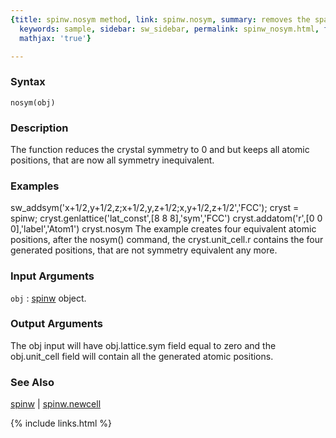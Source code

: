```yaml
---
{title: spinw.nosym method, link: spinw.nosym, summary: removes the space group symmetry,
  keywords: sample, sidebar: sw_sidebar, permalink: spinw_nosym.html, folder: spinw,
  mathjax: 'true'}

---
```


### Syntax

`nosym(obj)`

### Description

The function reduces the crystal symmetry to  0 and but keeps all atomic
positions, that are now all symmetry inequivalent.
 

### Examples

sw_addsym('x+1/2,y+1/2,z;x+1/2,y,z+1/2;x,y+1/2,z+1/2','FCC');
cryst = spinw;
cryst.genlattice('lat_const',[8 8 8],'sym','FCC')
cryst.addatom('r',[0 0 0],'label','Atom1')
cryst.nosym
The example creates four equivalent atomic positions, after the nosym()
command, the cryst.unit_cell.r contains the four generated positions,
that are not symmetry equivalent any more.

### Input Arguments

`obj`
: [spinw](spinw.html) object.

### Output Arguments

The obj input will have obj.lattice.sym field equal to zero and the
obj.unit_cell field will contain all the generated atomic positions.

### See Also

[spinw](spinw.html) \| [spinw.newcell](spinw_newcell.html)

{% include links.html %}
